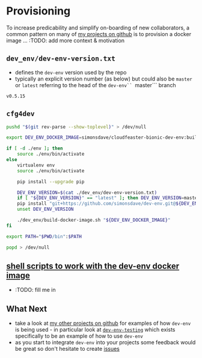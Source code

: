 # Provisioning

To increase predicability and simplify on-boarding of new
collaborators, a common pattern on many of
[my projects on github](https://github.com/simonsdave)
is to provision a docker image ... :TODO: add more context & motivation

## ```dev_env/dev-env-version.txt```

* defines the ```dev-env``` version used by the repo
* typically an explicit version number (as below) but could also
  be ```master``` or ```latest``` referring to the head of the ```dev-env`` ```master``` branch

```text
v0.5.15
```

## ```cfg4dev```

```bash
pushd "$(git rev-parse --show-toplevel)" > /dev/null

export DEV_ENV_DOCKER_IMAGE=simonsdave/cloudfeaster-bionic-dev-env:build

if [ -d ./env ]; then
    source ./env/bin/activate
else
    virtualenv env
    source ./env/bin/activate

    pip install --upgrade pip

    DEV_ENV_VERSION=$(cat ./dev_env/dev-env-version.txt)
    if [ "${DEV_ENV_VERSION}" == "latest" ]; then DEV_ENV_VERSION=master; fi
    pip install "git+https://github.com/simonsdave/dev-env.git@${DEV_ENV_VERSION}"
    unset DEV_ENV_VERSION

    ./dev_env/build-docker-image.sh "${DEV_ENV_DOCKER_IMAGE}"
fi

export PATH="$PWD/bin":$PATH

popd > /dev/null
```

## [shell scripts to work with the dev-env docker image](https://github.com/simonsdave/dev-env/tree/master/bin)

* :TODO: fill me in

## What Next

* take a look at [my other projects on github](https://github.com/simonsdave)
  for examples of how ```dev-env``` is being used - in particular look at [```dev-env-testing```](https://github.com/simonsdave/dev-env-testing)
  which exists specifically to be an example of how to use ```dev-env```
* as you start to integrate ```dev-env``` into your projects
  some feedback would be great so don't hesitate to create [issues](../../../issues)
